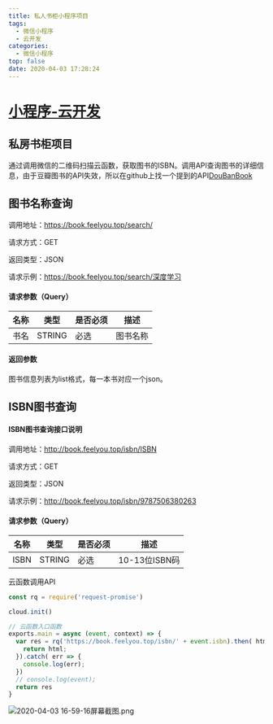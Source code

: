 ```yaml
---
title: 私人书柜小程序项目
tags:
  - 微信小程序
  - 云开发
categories:
  - 微信小程序
top: false
date: 2020-04-03 17:28:24
---
```


# [小程序-云开发](https://developers.weixin.qq.com/miniprogram/dev/api/)

## 私房书柜项目

通过调用微信的二维码扫描云函数，获取图书的ISBN。调用API查询图书的详细信息，由于豆瓣图书的API失效，所以在github上找一个提到的API[DouBanBook](https://github.com/qiaohaoforever/DoubanBook)

## 图书名称查询

调用地址：https://book.feelyou.top/search/

请求方式：GET

返回类型：JSON

请求示例：https://book.feelyou.top/search/深度学习

#### 请求参数（Query）

| 名称 | 类型   | 是否必须 | 描述     |
| ---- | ------ | -------- | -------- |
| 书名 | STRING | 必选     | 图书名称 |

#### 返回参数

图书信息列表为list格式，每一本书对应一个json。

## ISBN图书查询

#### ISBN图书查询接口说明

调用地址：http://book.feelyou.top/isbn/ISBN

请求方式：GET

返回类型：JSON

请求示例：http://book.feelyou.top/isbn/9787506380263

#### 请求参数（Query）

| 名称 | 类型   | 是否必须 | 描述          |
| ---- | ------ | -------- | ------------- |
| ISBN | STRING | 必选     | 10-13位ISBN码 |



云函数调用API

```javascript
const rq = require('request-promise')

cloud.init()

// 云函数入口函数
exports.main = async (event, context) => {
  var res = rq('https://book.feelyou.top/isbn/' + event.isbn).then( html => {
    return html;
  }).catch( err => {
    console.log(err);
  })
  // console.log(event);
  return res
}
```

![2020-04-03 16-59-16屏幕截图.png](http://ww1.sinaimg.cn/large/005W6BOngy1gdgopds6ctj314s0qe7c7.jpg)

